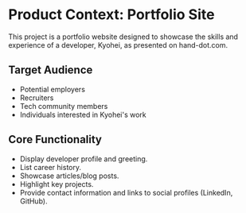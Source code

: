 # Product Context: Portfolio Site

This project is a portfolio website designed to showcase the skills and experience of a developer, Kyohei, as presented on hand-dot.com.

## Target Audience
- Potential employers
- Recruiters
- Tech community members
- Individuals interested in Kyohei's work

## Core Functionality
- Display developer profile and greeting.
- List career history.
- Showcase articles/blog posts.
- Highlight key projects.
- Provide contact information and links to social profiles (LinkedIn, GitHub). 